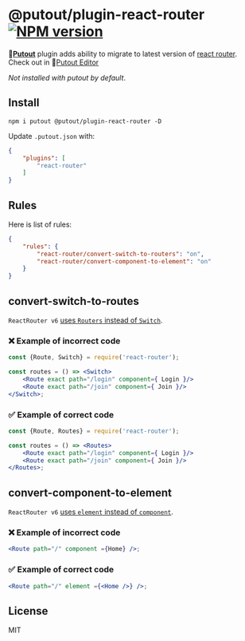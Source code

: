 # @putout/plugin-react-router [![NPM version][NPMIMGURL]][NPMURL]

[NPMIMGURL]: https://img.shields.io/npm/v/@putout/plugin-react-router.svg?style=flat&longCache=true
[NPMURL]: https://npmjs.org/package/@putout/plugin-react-router "npm"

🐊[**Putout**](https://github.com/coderaiser/putout) plugin adds ability to migrate to latest version of [react router](https://reactrouter.com/docs/en/v6/upgrading/v5). Check out in 🐊[Putout Editor](https://putout.cloudcmd.io/#/gist/2030cd7141bf5f02bef896b19b9400ea/a1364326157c85b9e8fa33b6c87cb77ca5a2792f)

*Not installed with putout by default*.

## Install

```
npm i putout @putout/plugin-react-router -D
```

Update `.putout.json` with:

```json
{
    "plugins": [
        "react-router"
    ]
}
```

## Rules

Here is list of rules:

```json
{
    "rules": {
        "react-router/convert-switch-to-routers": "on",
        "react-router/convert-component-to-element": "on"
    }
}
```

## convert-switch-to-routes

`ReactRouter v6` [uses `Routers` instead of `Switch`](https://reactrouter.com/docs/en/v6/upgrading/v5#upgrade-all-switch-elements-to-routes).

### ❌ Example of incorrect code

```jsx
const {Route, Switch} = require('react-router');

const routes = () => <Switch>
    <Route exact path="/login" component={ Login }/>
    <Route exact path="/join" component={ Join }/>
</Switch>;
```

### ✅ Example of correct code

```jsx
const {Route, Routes} = require('react-router');

const routes = () => <Routes>
    <Route exact path="/login" component={ Login }/>
    <Route exact path="/join" component={ Join }/>
</Routes>;
```

## convert-component-to-element

`ReactRouter v6` [uses `element` instead of `component`](https://reactrouter.com/docs/en/v6/components/route).

### ❌ Example of incorrect code

```jsx
<Route path="/" component ={Home} />;
```

### ✅ Example of correct code

```jsx
<Route path="/" element ={<Home />} />;
```

## License

MIT
